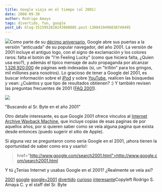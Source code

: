 ```yaml
---
title: Google viaja en el tiempo (al 2001)
date: 2008-09-30
author: Rodrigo Amaya
tags: divertido, fun, google
post_id: blog-3515952828243908885.post-1308419496838749495
---
```


[![](http://1.bp.blogspot.com/_ayvorITawE4/SOLxtnNeJZI/AAAAAAAABUg/YLfu0CqtUMU/s320/google2001logo.jpg)](http://1.bp.blogspot.com/_ayvorITawE4/SOLxtnNeJZI/AAAAAAAABUg/YLfu0CqtUMU/s1600-h/google2001logo.jpg)Como parte de su
      [décimo aniversario](http://www.google.com/tenthbirthday/), Google abre
      sus puertas a la versión "anticuada" de su popular navegador, del año 2001. La versión de 2001
      incluye el antiguo logo, con el signo de exclamación y los colores raros: falta el botón de
      "I'm Feeling Lucky" (como que hiciera falta, ¿Quien usa eso?), y además el típico mensaje de
      auto propaganda por alcanzar [1,326,920,000](http://www.srbyte.com/2008/07/google-tiene-1-trillon-de-paginas.html)
      de páginas web indexadas (si, un "trillón" para los gringos, mil millones para nosotros).
      Lo gracioso de tener a Google del 2001, es buscar información sobre el [iPod](http://www.google.com/search2001/search?q=ipod) y sobre [YouTube](http://www.google.com/search2001/search?q=youtube&hl=en&btnG=Search), realicen las búsquedas y vean: ¿Cuántos y
      que tipo de resultados obtienen? :) Y también revisen las preguntas frecuentes de 2001 ([FAQ 2001](http://www.google.com/search2001faq.html)).

[![](http://4.bp.blogspot.com/_ayvorITawE4/SOLw3zSAvoI/AAAAAAAABUY/hyCFhQ7dM4s/s320/srbyte2001.png)](http://4.bp.blogspot.com/_ayvorITawE4/SOLw3zSAvoI/AAAAAAAABUY/hyCFhQ7dM4s/s1600-h/srbyte2001.png)

"Buscando al Sr. Byte en el año 2001"

 Otro detalle interesante, es que Google 2001 ofrece vínculos al [Internet Archive Wayback Machine](http://www.archive.org/web/web.php), que incluye
      copias de esas paginas de por aquellos años, por si quieren saber como se veía alguna pagina
      que exista desde entonces (puedo sugerir el sitio de Apple).

Si alguna
      vez se preguntaron como seria Google en el 2001, ¡ahora tienen la oportunidad de saber como
      era y usarlo!:

>  href="http://www.google.com/search2001.html">http://www.google.com/search2001.html

Y tú ¿Tenias Internet y usabas Google en el 2001? ¿Realmente se veía así?

[2001](http://www.blogalaxia.com/tags/2001)
      [google](http://www.blogalaxia.com/tags/google) [google+2001](http://www.blogalaxia.com/tags/google+2001) [divertido](http://www.blogalaxia.com/tags/divertido) [curioso](http://www.blogalaxia.com/tags/curioso) [interesante](http://www.blogalaxia.com/tags/interesante)Copyleft Rodrigo S. Amaya C. y el staff del Sr.
      Byte